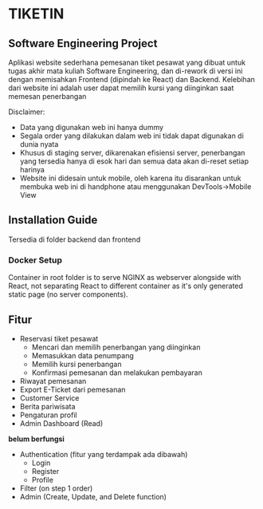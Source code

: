 # TIKETIN

## Software Engineering Project

Aplikasi website sederhana pemesanan tiket pesawat yang dibuat untuk tugas akhir mata kuliah Software Engineering, dan di-rework di versi ini dengan memisahkan Frontend (dipindah ke React) dan Backend. Kelebihan dari website ini adalah user dapat memilih kursi yang diinginkan saat memesan penerbangan

Disclaimer:

- Data yang digunakan web ini hanya dummy
- Segala order yang dilakukan dalam web ini tidak dapat digunakan di dunia nyata
- Khusus di staging server, dikarenakan efisiensi server, penerbangan yang tersedia hanya di esok hari dan semua data akan di-reset setiap harinya
- Website ini didesain untuk mobile, oleh karena itu disarankan untuk membuka web ini di handphone atau menggunakan DevTools->Mobile View

## Installation Guide

Tersedia di folder backend dan frontend

### Docker Setup

Container in root folder is to serve NGINX as webserver alongside with React, not separating React to different container as it's only generated static page (no server components).

## Fitur

- Reservasi tiket pesawat
  - Mencari dan memilih penerbangan yang diinginkan
  - Memasukkan data penumpang
  - Memilih kursi penerbangan
  - Konfirmasi pemesanan dan melakukan pembayaran
- Riwayat pemesanan
- Export E-Ticket dari pemesanan
- Customer Service
- Berita pariwisata
- Pengaturan profil
- Admin Dashboard (Read)

**belum berfungsi**

- Authentication (fitur yang terdampak ada dibawah)
  - Login
  - Register
  - Profile
- Filter (on step 1 order)
- Admin (Create, Update, and Delete function)
